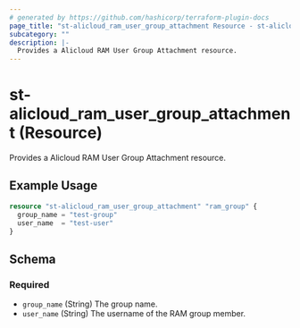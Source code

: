 ```yaml
---
# generated by https://github.com/hashicorp/terraform-plugin-docs
page_title: "st-alicloud_ram_user_group_attachment Resource - st-alicloud"
subcategory: ""
description: |-
  Provides a Alicloud RAM User Group Attachment resource.
---
```


# st-alicloud_ram_user_group_attachment (Resource)

Provides a Alicloud RAM User Group Attachment resource.

## Example Usage

```terraform
resource "st-alicloud_ram_user_group_attachment" "ram_group" {
  group_name = "test-group"
  user_name  = "test-user"
}
```

<!-- schema generated by tfplugindocs -->
## Schema

### Required

- `group_name` (String) The group name.
- `user_name` (String) The username of the RAM group member.
